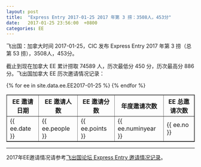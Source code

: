 ```yaml
---
layout: post
title:  "Express Entry 2017-01-25 2017 年第 3 捞：3508人，453分"
date:   2017-01-25 23:56:00  +0800
categories: EE
---
```


飞出国：加拿大时间 2017-01-25，CIC 发布 Express Entry 2017 年第 3 捞（总第 53 捞），3508人，453分。

截止到现在加拿大 EE 累计捞取 74589 人，历次最低分 450 分，历次最高分 886分。飞出国加拿大 EE 历次邀请情况记录：

<table border = "1" cellpadding="1" cellspacing="0">
  <tr>    
    <th>EE 邀请日期</th>
    <th>EE 邀请人数</th>
    <th>EE 邀请分数</th>
    <th>年度邀请次数</th>
    <th>EE 总邀请次数</th>
  </tr>
{% for ee in site.data.ee.EE2017-01-25 %}
<tr>
<td> {{ ee.date }} </td>
<td> {{ ee.people }} </td>
<td> {{ ee.points }} </td>
<td> {{ ee.numinyear }} </td>
<td> {{ ee.no }} </td>
</tr>
{% endfor %}
</table>

------

2017年EE邀请情况请参考<a href="http://bbs.fcgvisa.com/t/2017-express-entry-ita-ee/20819" target="_blank">飞出国论坛 Express Entry 邀请情况记录</a>。